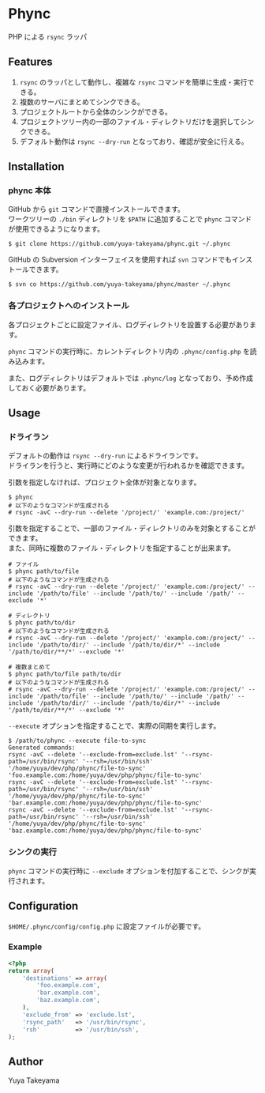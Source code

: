Phync
=====

PHP による `rsync` ラッパ

Features
--------

1. `rsync` のラッパとして動作し、複雑な `rsync` コマンドを簡単に生成・実行できる。
2. 複数のサーバにまとめてシンクできる。
3. プロジェクトルートから全体のシンクができる。
4. プロジェクトツリー内の一部のファイル・ディレクトリだけを選択してシンクできる。
5. デフォルト動作は `rsync --dry-run` となっており、確認が安全に行える。

Installation
------------

### phync 本体

GitHub から `git` コマンドで直接インストールできます。  
ワークツリーの `./bin` ディレクトリを `$PATH` に追加することで `phync` コマンドが使用できるようになります。

```
$ git clone https://github.com/yuya-takeyama/phync.git ~/.phync
```

GitHub の Subversion インターフェイスを使用すれば `svn` コマンドでもインストールできます。

```
$ svn co https://github.com/yuya-takeyama/phync/master ~/.phync
```

### 各プロジェクトへのインストール

各プロジェクトごとに設定ファイル、ログディレクトリを設置する必要があります。

`phync` コマンドの実行時に、カレントディレクトリ内の `.phync/config.php` を読み込みます。

また、ログディレクトリはデフォルトでは `.phync/log` となっており、予め作成しておく必要があります。

Usage
-----

### ドライラン

デフォルトの動作は `rsync --dry-run` によるドライランです。  
ドライランを行うと、実行時にどのような変更が行われるかを確認できます。  

引数を指定しなければ、プロジェクト全体が対象となります。

```
$ phync
# 以下のようなコマンドが生成される
# rsync -avC --dry-run --delete '/project/' 'example.com:/project/' 
```

引数を指定することで、一部のファイル・ディレクトリのみを対象とすることができます。  
また、同時に複数のファイル・ディレクトリを指定することが出来ます。

```
# ファイル
$ phync path/to/file
# 以下のようなコマンドが生成される
# rsync -avC --dry-run --delete '/project/' 'example.com:/project/' --include '/path/to/file' --include '/path/to/' --include '/path/' --exclude '*'

# ディレクトリ
$ phync path/to/dir
# 以下のようなコマンドが生成される
# rsync -avC --dry-run --delete '/project/' 'example.com:/project/' --include '/path/to/dir/' --include '/path/to/dir/*' --include '/path/to/dir/**/*' --exclude '*'

# 複数まとめて
$ phync path/to/file path/to/dir
# 以下のようなコマンドが生成される
# rsync -avC --dry-run --delete '/project/' 'example.com:/project/' --include '/path/to/file' --include '/path/to/' --include '/path/' --include '/path/to/dir/' --include '/path/to/dir/*' --include '/path/to/dir/**/*' --exclude '*'
```

`--execute` オプションを指定することで、実際の同期を実行します。

```
$ /path/to/phync --execute file-to-sync
Generated commands:
rsync -avC --delete '--exclude-from=exclude.lst' '--rsync-path=/usr/bin/rsync' '--rsh=/usr/bin/ssh' '/home/yuya/dev/php/phync/file-to-sync' 'foo.example.com:/home/yuya/dev/php/phync/file-to-sync'
rsync -avC --delete '--exclude-from=exclude.lst' '--rsync-path=/usr/bin/rsync' '--rsh=/usr/bin/ssh' '/home/yuya/dev/php/phync/file-to-sync' 'bar.example.com:/home/yuya/dev/php/phync/file-to-sync'
rsync -avC --delete '--exclude-from=exclude.lst' '--rsync-path=/usr/bin/rsync' '--rsh=/usr/bin/ssh' '/home/yuya/dev/php/phync/file-to-sync' 'baz.example.com:/home/yuya/dev/php/phync/file-to-sync'
```

### シンクの実行

`phync` コマンドの実行時に `--exclude` オプションを付加することで、シンクが実行されます。

Configuration
-------------

`$HOME/.phync/config/config.php` に設定ファイルが必要です。

### Example

```php
<?php
return array(
    'destinations' => array(
        'foo.example.com',
        'bar.example.com',
        'baz.example.com',
    ),
    'exclude_from' => 'exclude.lst',
    'rsync_path'   => '/usr/bin/rsync',
    'rsh'          => '/usr/bin/ssh',
);
```

Author
------

Yuya Takeyama
